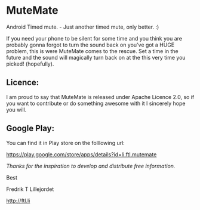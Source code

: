 MuteMate
========

Android Timed mute. - Just another timed mute, only better. :)

If you need your phone to be silent for some time and you think you are probably gonna 
forgot to turn the sound back on you've got a HUGE problem, this is were MuteMate comes to the rescue. 
Set a time in the future and the sound will magically turn back on at the this very time you picked! (hopefully).

Licence:
--------

I am proud to say that MuteMate is released under Apache Licence 2.0, so if you want to contribute or
do something awesome with it I sincerely hope you will. 

Google Play:
------------

You can find it in Play store on the folllowing url:

https://play.google.com/store/apps/details?id=li.ftl.mutemate


*Thanks for the inspiration to develop and distribute free information.*

Best

Fredrik T Lillejordet

http://ftl.li
